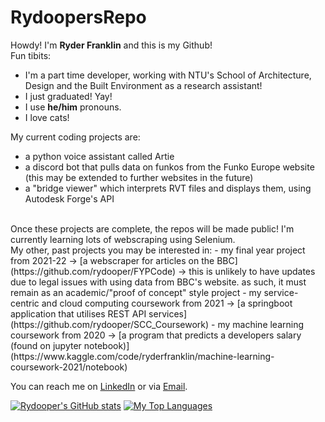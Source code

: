 # RydoopersRepo
Howdy! I'm <b>Ryder Franklin</b> and this is my Github! <br>
Fun tibits:
- I'm a part time developer, working with NTU's School of Architecture, Design and the Built Environment as a research assistant!
- I just graduated! Yay!
- I use <b>he/him</b> pronouns.
- I love cats!

My current coding projects are:
- a python voice assistant called Artie
- a discord bot that pulls data on funkos from the Funko Europe website (this may be extended to further websites in the future)
- a "bridge viewer" which interprets RVT files and displays them, using Autodesk Forge's API

<br>
Once these projects are complete, the repos will be made public! I'm currently learning lots of webscraping using Selenium.
<br>
My other, past projects you may be interested in:
- my final year project from 2021-22 -> [a webscraper for articles on the BBC](https://github.com/rydooper/FYPCode) -> this is unlikely to have updates due to legal issues with using data from BBC's website. as such, it must remain as an academic/"proof of concept" style project
- my service-centric and cloud computing coursework from 2021 -> [a springboot application that utilises REST API services](https://github.com/rydooper/SCC_Coursework)
- my machine learning coursework from 2020 -> [a program that predicts a developers salary (found on jupyter notebook)](https://www.kaggle.com/code/ryderfranklin/machine-learning-coursework-2021/notebook)
<br>

You can reach me on [LinkedIn](https://www.linkedin.com/in/ryderfranklin2000) or via [Email](ryderarenfranklin@gmail.com). <br>

[![Rydooper's GitHub stats](https://github-readme-stats.vercel.app/api?username=rydooper&show_icons=true&theme=radical&count_private=true&show_icons=true)](https://github.com/anuraghazra/github-readme-stats)
[![My Top Languages](https://github-readme-stats.vercel.app/api/top-langs/?username=rydooper&theme=radical&count_private=true&layout=compact)](https://github.com/anuraghazra/github-readme-stats)
